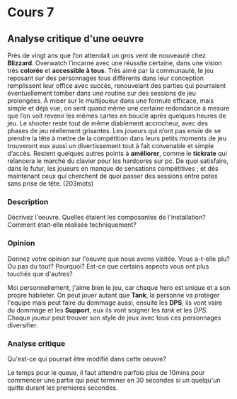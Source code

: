 # Cours 7
## Analyse critique d'une oeuvre

Près de vingt ans que l’on attendait un gros vent de nouveauté chez **Blizzard**. Overwatch l’incarne avec une réussite certaine, dans une vision très **colorée** et **accessible à tous**. Très aimé par la communauté, le jeu reposant sur des personnages tous différents dans leur conception remplissent leur office avec succès, renouvelant des parties qui pourraient éventuellement tomber dans une routine sur des sessions de jeu prolongées. À miser sur le multijoueur dans une formule efficace, mais simple et déjà vue, on sent quand même une certaine redondance à mesure que l’on voit revenir les mêmes cartes en boucle après quelques heures de jeu.
Le shooter reste tout de même diablement accrocheur, avec des phases de jeu réellement grisantes. Les joueurs qui n’ont pas envie de se prendre la tête à mettre de la compétition dans leurs petits moments de jeu trouveront eux aussi un divertissement tout à fait convenable et simple d’accès. Restent quelques autres points à **améliorer**, comme le **tickrate** qui relancera le marché du clavier pour les hardcores sur pc. De quoi satisfaire, dans le futur, les joueurs en manque de sensations compétitives ; et dès maintenant ceux qui cherchent de quoi passer des sessions entre potes sans prise de tête. (203mots)



### Description
Décrivez l'oeuvre. Quelles étaient les composantes de l'installation? Comment était-elle réalisée techniquement? 



### Opinion
Donnez votre opinion sur l'oeuvre que nous avons visitée. Vous a-t-elle plu? Ou pas du tout? Pourquoi? Est-ce que certains aspects vous ont plus touchés que d'autres?

Moi personnellement, j'aime bien le jeu, car chaque hero est unique et a son propre habileter. On peut jouer autant que **Tank**, la personne va proteger l'equipe mais peut faire du dommage aussi, ensuite les **DPS**, ils vont vaire du dommage et les **Support**, eux ils vont soigner les *tank* et les *DPS*. Chaque joueur peut trouver son style de jeux avec tous ces personnages diversifier. 

### Analyse critique
Qu'est-ce qui pourrait être modifié dans cette oeuvre? 

Le temps pour le queue, il faut attendre parfois plus de 10mins pour commencer une partie qui peut terminer en 30 secondes si un quelqu'un quitte durant les premieres secondes.
